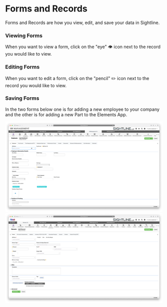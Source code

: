 # Forms and Records

Forms and Records are how you view, edit, and save your data in Sightline.

### Viewing Forms

When you want to view a form, click on the "eye" 👁️ icon next to the record you would like to view.

### Editing Forms

When you want to edit a form, click on the "pencil" ✏️ icon next to the record you would like to view.

### Saving Forms


In the two forms below one is for adding a new employee to your company and the other is for adding a new Part to the Elements App.

![New Employee](../../../overrides/assets/images/en/New_Employee.png)
![New Element](../../../overrides/assets/images/en/New_Element.png)
